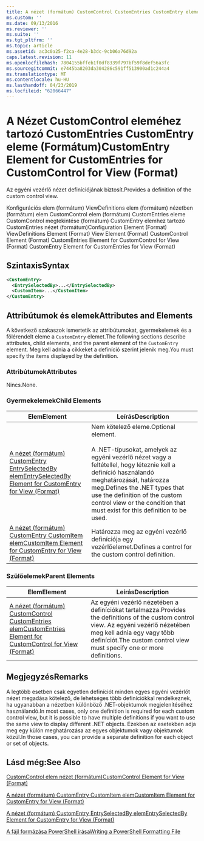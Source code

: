 ```yaml
---
title: A nézet (formátum) CustomControl CustomEntries CustomEntry eleme |} A Microsoft Docs
ms.custom: ''
ms.date: 09/13/2016
ms.reviewer: ''
ms.suite: ''
ms.tgt_pltfrm: ''
ms.topic: article
ms.assetid: ac3c0a25-f2ca-4e28-b3dc-9cb06a76d92a
caps.latest.revision: 11
ms.openlocfilehash: 7804155bffeb1f0df8339f797bf59f8def56a3fc
ms.sourcegitcommit: e7445ba8203da304286c591ff513900ad1c244a4
ms.translationtype: MT
ms.contentlocale: hu-HU
ms.lasthandoff: 04/23/2019
ms.locfileid: "62066447"
---
```

# <a name="customentry-element-for-customentries-for-customcontrol-for-view-format"></a><span data-ttu-id="1dd76-102">A Nézet CustomControl eleméhez tartozó CustomEntries CustomEntry eleme (Formátum)</span><span class="sxs-lookup"><span data-stu-id="1dd76-102">CustomEntry Element for CustomEntries for CustomControl for View (Format)</span></span>

<span data-ttu-id="1dd76-103">Az egyéni vezérlő nézet definíciójának biztosít.</span><span class="sxs-lookup"><span data-stu-id="1dd76-103">Provides a definition of the custom control view.</span></span>

<span data-ttu-id="1dd76-104">Konfigurációs elem (formátum) ViewDefinitions elem (formátum) nézetben (formátum) elem CustomControl elem (formátum) CustomEntries eleme CustomControl megtekintése (formátum) CustomEntry elemhez tartozó CustomEntries nézet (formátum)</span><span class="sxs-lookup"><span data-stu-id="1dd76-104">Configuration Element (Format) ViewDefinitions Element (Format) View Element (Format) CustomControl Element (Format) CustomEntries Element for CustomControl for View (Format) CustomEntry Element for CustomEntries for View (Format)</span></span>

## <a name="syntax"></a><span data-ttu-id="1dd76-105">Szintaxis</span><span class="sxs-lookup"><span data-stu-id="1dd76-105">Syntax</span></span>

```xml
<CustomEntry>
  <EntrySelectedBy>...</EntrySelectedBy>
  <CustomItem>...</CustomItem>
</CustomEntry>
```

## <a name="attributes-and-elements"></a><span data-ttu-id="1dd76-106">Attribútumok és elemek</span><span class="sxs-lookup"><span data-stu-id="1dd76-106">Attributes and Elements</span></span>

<span data-ttu-id="1dd76-107">A következő szakaszok ismertetik az attribútumokat, gyermekelemek és a fölérendelt eleme a `CustomEntry` elemet.</span><span class="sxs-lookup"><span data-stu-id="1dd76-107">The following sections describe attributes, child elements, and the parent element of the `CustomEntry` element.</span></span> <span data-ttu-id="1dd76-108">Meg kell adnia a cikkeket a definíció szerint jelenik meg.</span><span class="sxs-lookup"><span data-stu-id="1dd76-108">You must specify the items displayed by the definition.</span></span>

### <a name="attributes"></a><span data-ttu-id="1dd76-109">Attribútumok</span><span class="sxs-lookup"><span data-stu-id="1dd76-109">Attributes</span></span>

<span data-ttu-id="1dd76-110">Nincs.</span><span class="sxs-lookup"><span data-stu-id="1dd76-110">None.</span></span>

### <a name="child-elements"></a><span data-ttu-id="1dd76-111">Gyermekelemek</span><span class="sxs-lookup"><span data-stu-id="1dd76-111">Child Elements</span></span>

|<span data-ttu-id="1dd76-112">Elem</span><span class="sxs-lookup"><span data-stu-id="1dd76-112">Element</span></span>|<span data-ttu-id="1dd76-113">Leírás</span><span class="sxs-lookup"><span data-stu-id="1dd76-113">Description</span></span>|
|-------------|-----------------|
|[<span data-ttu-id="1dd76-114">A nézet (formátum) CustomEntry EntrySelectedBy elem</span><span class="sxs-lookup"><span data-stu-id="1dd76-114">EntrySelectedBy Element for CustomEntry for View (Format)</span></span>](./entryselectedby-element-for-customentry-for-customcontrol-for-view-format.md)|<span data-ttu-id="1dd76-115">Nem kötelező eleme.</span><span class="sxs-lookup"><span data-stu-id="1dd76-115">Optional element.</span></span><br /><br /> <span data-ttu-id="1dd76-116">A .NET-típusokat, amelyek az egyéni vezérlő nézet vagy a feltétellel, hogy léteznie kell a definíció használandó meghatározását, határozza meg.</span><span class="sxs-lookup"><span data-stu-id="1dd76-116">Defines the .NET types that use the definition of the custom control view or the condition that must exist for this definition to be used.</span></span>|
|[<span data-ttu-id="1dd76-117">A nézet (formátum) CustomEntry CustomItem elem</span><span class="sxs-lookup"><span data-stu-id="1dd76-117">CustomItem Element for CustomEntry for View (Format)</span></span>](./customitem-element-for-customentry-for-customcontrol-for-view-format.md)|<span data-ttu-id="1dd76-118">Határozza meg az egyéni vezérlő definíciója egy vezérlőelemet.</span><span class="sxs-lookup"><span data-stu-id="1dd76-118">Defines a control for the custom control definition.</span></span>|

### <a name="parent-elements"></a><span data-ttu-id="1dd76-119">Szülőelemek</span><span class="sxs-lookup"><span data-stu-id="1dd76-119">Parent Elements</span></span>

|<span data-ttu-id="1dd76-120">Elem</span><span class="sxs-lookup"><span data-stu-id="1dd76-120">Element</span></span>|<span data-ttu-id="1dd76-121">Leírás</span><span class="sxs-lookup"><span data-stu-id="1dd76-121">Description</span></span>|
|-------------|-----------------|
|[<span data-ttu-id="1dd76-122">A nézet (formátum) CustomControl CustomEntries elem</span><span class="sxs-lookup"><span data-stu-id="1dd76-122">CustomEntries Element for CustomControl for View (Format)</span></span>](./customentries-element-for-customcontrol-for-view-format.md)|<span data-ttu-id="1dd76-123">Az egyéni vezérlő nézetében a definíciókat tartalmazza.</span><span class="sxs-lookup"><span data-stu-id="1dd76-123">Provides the definitions of the custom control view.</span></span> <span data-ttu-id="1dd76-124">Az egyéni vezérlő nézetében meg kell adnia egy vagy több definíciót.</span><span class="sxs-lookup"><span data-stu-id="1dd76-124">The custom control view must specify one or more definitions.</span></span>|

## <a name="remarks"></a><span data-ttu-id="1dd76-125">Megjegyzés</span><span class="sxs-lookup"><span data-stu-id="1dd76-125">Remarks</span></span>

<span data-ttu-id="1dd76-126">A legtöbb esetben csak egyetlen definíciót minden egyes egyéni vezérlőt nézet megadása kötelező, de lehetséges több definíciókkal rendelkeznek, ha ugyanabban a nézetben különböző .NET-objektumok megjelenítéséhez használandó.</span><span class="sxs-lookup"><span data-stu-id="1dd76-126">In most cases, only one definition is required for each custom control view, but it is possible to have multiple definitions if you want to use the same view to display different .NET objects.</span></span> <span data-ttu-id="1dd76-127">Ezekben az esetekben adja meg egy külön meghatározása az egyes objektumok vagy objektumok közül.</span><span class="sxs-lookup"><span data-stu-id="1dd76-127">In those cases, you can provide a separate definition for each object or set of objects.</span></span>

## <a name="see-also"></a><span data-ttu-id="1dd76-128">Lásd még:</span><span class="sxs-lookup"><span data-stu-id="1dd76-128">See Also</span></span>

[<span data-ttu-id="1dd76-129">CustomControl elem nézet (formátum)</span><span class="sxs-lookup"><span data-stu-id="1dd76-129">CustomControl Element for View (Format)</span></span>](./customcontrol-element-for-view-format.md)

[<span data-ttu-id="1dd76-130">A nézet (formátum) CustomEntry CustomItem elem</span><span class="sxs-lookup"><span data-stu-id="1dd76-130">CustomItem Element for CustomEntry for View (Format)</span></span>](./customitem-element-for-customentry-for-customcontrol-for-view-format.md)

[<span data-ttu-id="1dd76-131">A nézet (formátum) CustomEntry EntrySelectedBy elem</span><span class="sxs-lookup"><span data-stu-id="1dd76-131">EntrySelectedBy Element for CustomEntry for View (Format)</span></span>](./entryselectedby-element-for-customentry-for-customcontrol-for-view-format.md)

[<span data-ttu-id="1dd76-132">A fájl formázása PowerShell írása</span><span class="sxs-lookup"><span data-stu-id="1dd76-132">Writing a PowerShell Formatting File</span></span>](./writing-a-powershell-formatting-file.md)
